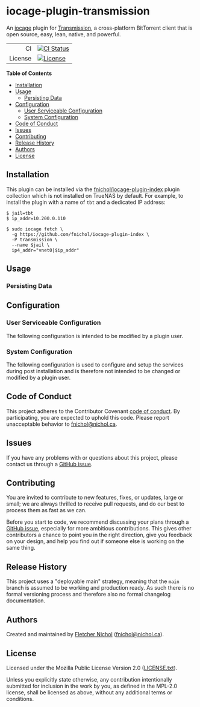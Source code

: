 # iocage-plugin-transmission

An [iocage][] plugin for [Transmission][], a cross-platform BitTorrent client
that is open source, easy, lean, native, and powerful.

[iocage]: https://github.com/iocage/iocage
[transmission]: https://transmissionbt.com/

|         |                                      |
| ------: | ------------------------------------ |
|      CI | [![CI Status][badge-ci-overall]][ci] |
| License | [![License][badge-license]][license] |

**Table of Contents**

<!-- toc -->

- [Installation](#installation)
- [Usage](#usage)
  - [Persisting Data](#persisting-data)
- [Configuration](#configuration)
  - [User Serviceable Configuration](#user-serviceable-configuration)
  - [System Configuration](#system-configuration)
- [Code of Conduct](#code-of-conduct)
- [Issues](#issues)
- [Contributing](#contributing)
- [Release History](#release-history)
- [Authors](#authors)
- [License](#license)

<!-- tocstop -->

## Installation

This plugin can be installed via the [fnichol/iocage-plugin-index][index] plugin
collection which is not installed on TrueNAS by default. For example, to install
the plugin with a name of `tbt` and a dedicated IP address:

```console
$ jail=tbt
$ ip_addr=10.200.0.110

$ sudo iocage fetch \
  -g https://github.com/fnichol/iocage-plugin-index \
  -P transmission \
  --name $jail \
  ip4_addr="vnet0|$ip_addr"
```

[index]: https://github.com/fnichol/iocage-plugin-index

## Usage

### Persisting Data

## Configuration

### User Serviceable Configuration

The following configuration is intended to be modified by a plugin user.

### System Configuration

The following configuration is used to configure and setup the services during
post installation and is therefore not intended to be changed or modified by a
plugin user.

## Code of Conduct

This project adheres to the Contributor Covenant [code of
conduct][code-of-conduct]. By participating, you are expected to uphold this
code. Please report unacceptable behavior to fnichol@nichol.ca.

## Issues

If you have any problems with or questions about this project, please contact us
through a [GitHub issue][issues].

## Contributing

You are invited to contribute to new features, fixes, or updates, large or
small; we are always thrilled to receive pull requests, and do our best to
process them as fast as we can.

Before you start to code, we recommend discussing your plans through a [GitHub
issue][issues], especially for more ambitious contributions. This gives other
contributors a chance to point you in the right direction, give you feedback on
your design, and help you find out if someone else is working on the same thing.

## Release History

This project uses a "deployable main" strategy, meaning that the `main` branch
is assumed to be working and production ready. As such there is no formal
versioning process and therefore also no formal changelog documentation.

## Authors

Created and maintained by [Fletcher Nichol][fnichol] (<fnichol@nichol.ca>).

## License

Licensed under the Mozilla Public License Version 2.0 ([LICENSE.txt][license]).

Unless you explicitly state otherwise, any contribution intentionally submitted
for inclusion in the work by you, as defined in the MPL-2.0 license, shall be
licensed as above, without any additional terms or conditions.

[badge-license]: https://img.shields.io/badge/License-MPL%202.0%20-blue.svg
[badge-ci-overall]:
  https://api.cirrus-ci.com/github/fnichol/iocage-plugin-transmission.svg
[ci]: https://cirrus-ci.com/github/fnichol/iocage-plugin-transmission
[code-of-conduct]:
  https://github.com/fnichol/iocage-plugin-transmission/blob/main/CODE_OF_CONDUCT.md
[fnichol]: https://github.com/fnichol
[issues]: https://github.com/fnichol/iocage-plugin-transmission/issues
[license]:
  https://github.com/fnichol/iocage-plugin-transmission/blob/main/LICENSE.txt
